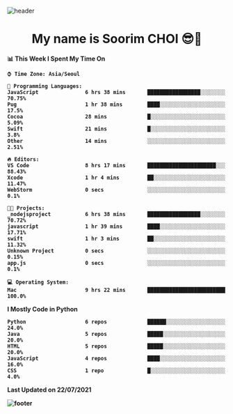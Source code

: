 <!--
**sxxrxm/sxxrxm** is a ✨ _special_ ✨ repository because its `README.md` (this file) appears on your GitHub profile.
-->
![header](https://capsule-render.vercel.app/api?type=Waving&color=gradient&height=300&section=header&text=Soorim%20CHOI&fontSize=90&animation=twinkling&fontAlignY=40)
<h1 align="center">
  My name is <b>Soorim CHOI<b> 😎👋
</h1>
  
<!--START_SECTION:waka-->
📊 **This Week I Spent My Time On** 

```text
⌚︎ Time Zone: Asia/Seoul

💬 Programming Languages: 
JavaScript               6 hrs 38 mins       █████████████████░░░░░░░░   70.75% 
Pug                      1 hr 38 mins        ████░░░░░░░░░░░░░░░░░░░░░   17.5% 
Cocoa                    28 mins             █░░░░░░░░░░░░░░░░░░░░░░░░   5.09% 
Swift                    21 mins             █░░░░░░░░░░░░░░░░░░░░░░░░   3.8% 
Other                    14 mins             ░░░░░░░░░░░░░░░░░░░░░░░░░   2.51%

🔥 Editors: 
VS Code                  8 hrs 17 mins       ██████████████████████░░░   88.43% 
Xcode                    1 hr 4 mins         ██░░░░░░░░░░░░░░░░░░░░░░░   11.47% 
WebStorm                 0 secs              ░░░░░░░░░░░░░░░░░░░░░░░░░   0.1%

🐱‍💻 Projects: 
_nodejsproject           6 hrs 38 mins       █████████████████░░░░░░░░   70.72% 
javascript               1 hr 39 mins        ████░░░░░░░░░░░░░░░░░░░░░   17.71% 
swift                    1 hr 3 mins         ██░░░░░░░░░░░░░░░░░░░░░░░   11.32% 
Unknown Project          0 secs              ░░░░░░░░░░░░░░░░░░░░░░░░░   0.15% 
app.js                   0 secs              ░░░░░░░░░░░░░░░░░░░░░░░░░   0.1%

💻 Operating System: 
Mac                      9 hrs 22 mins       █████████████████████████   100.0%

```

**I Mostly Code in Python** 

```text
Python                   6 repos             ██████░░░░░░░░░░░░░░░░░░░   24.0% 
Java                     5 repos             █████░░░░░░░░░░░░░░░░░░░░   20.0% 
HTML                     5 repos             █████░░░░░░░░░░░░░░░░░░░░   20.0% 
JavaScript               4 repos             ████░░░░░░░░░░░░░░░░░░░░░   16.0% 
CSS                      1 repo              █░░░░░░░░░░░░░░░░░░░░░░░░   4.0%

```



 Last Updated on 22/07/2021
<!--END_SECTION:waka-->


![footer](https://capsule-render.vercel.app/api?type=Waving&section=footer&color=gradient&height=300)
